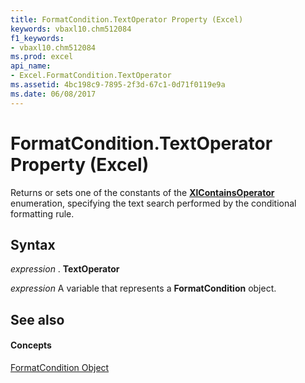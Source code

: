 ```yaml
---
title: FormatCondition.TextOperator Property (Excel)
keywords: vbaxl10.chm512084
f1_keywords:
- vbaxl10.chm512084
ms.prod: excel
api_name:
- Excel.FormatCondition.TextOperator
ms.assetid: 4bc198c9-7895-2f3d-67c1-0d71f0119e9a
ms.date: 06/08/2017
---
```



# FormatCondition.TextOperator Property (Excel)

Returns or sets one of the constants of the  **[XlContainsOperator](Excel.XlContainsOperator.md)** enumeration, specifying the text search performed by the conditional formatting rule.


## Syntax

 _expression_ . **TextOperator**

 _expression_ A variable that represents a **FormatCondition** object.


## See also


#### Concepts


[FormatCondition Object](Excel.FormatCondition.md)


